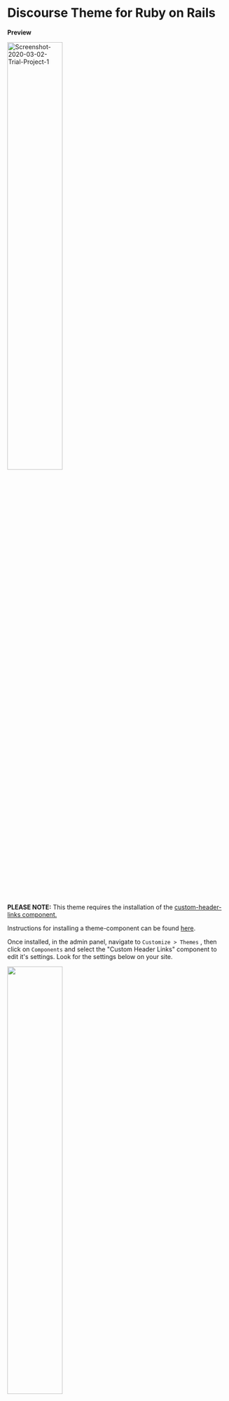 # Discourse Theme for Ruby on Rails
**Preview**

<img src="https://i.ibb.co/z7WwNDj/Screenshot-2020-03-02-Trial-Project-2.png" alt="Screenshot-2020-03-02-Trial-Project-1" width="50%" />

**PLEASE NOTE:** This theme requires the installation of the [custom-header-links component.](https://meta.discourse.org/t/custom-header-links/90588.)

Instructions for installing a theme-component can be found [here](https://meta.discourse.org/t/how-do-i-install-a-theme-or-theme-component/63682).

Once installed, in the admin panel, navigate to `Customize > Themes` , then click on `Components` and select the "Custom Header Links" component to edit it's settings. Look for the settings below on your site.

<img src="https://i.ibb.co/Svv3m8S/Screenshot-2020-03-02-Trial-Project.png" width="50%"/>

In the `custom header links` section, remove all current links, and add each of the following rows via `Search or Create...`:
- `Blog, Link to Blog, https://weblog.rubyonrails.org/, vdo, blank, remove`
- `Guides, Link to Guides, https://guides.rubyonrails.org/, vdo, blank, remove`
- `API, Link to API, https://api.rubyonrails.org/, vdo, blank, remove`
- `Ask for help, Link to Stack Overflow, https://stackoverflow.com/questions/tagged/ruby-on-rails, vdo, blank, remove`

Then set `links position` to left.

After these settings are saved, your page should render as designed!
